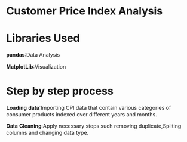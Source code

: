 # Customer Price Index Analysis

# Libraries Used
𝐩𝐚𝐧𝐝𝐚𝐬:Data Analysis

𝐌𝐚𝐭𝐩𝐥𝐨𝐭𝐋𝐢𝐛:Visualization

# Step by step process
𝐋𝐨𝐚𝐝𝐢𝐧𝐠 𝐝𝐚𝐭𝐚:Importing CPI data that contain various categories of consumer products indexed over different years and months.

𝐃𝐚𝐭𝐚 𝐂𝐥𝐞𝐚𝐧𝐢𝐧𝐠:Apply necessary steps such removing duplicate,Spliting columns and changing data type.
